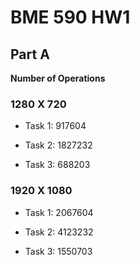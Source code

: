 # BME 590 HW1


## Part A

**Number of Operations**

### 1280 X 720

 
- Task 1:   917604

- Task 2:   1827232

- Task 3:   688203





### 1920 X 1080

- Task 1:  2067604

- Task 2:  4123232

- Task 3:  1550703
